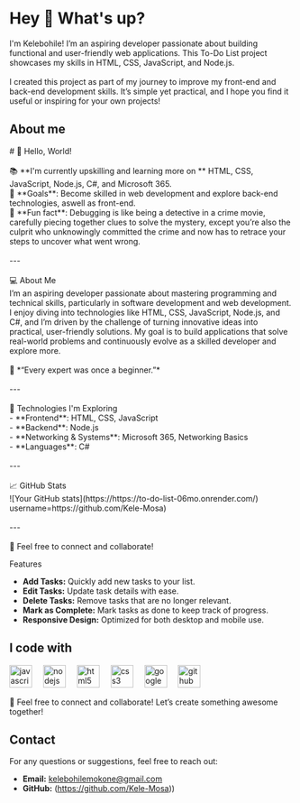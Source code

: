 <h1 align="left">Hey 👋 What's up?</h1>



<p align="left">I'm Kelebohile! I’m an aspiring developer passionate about building functional and user-friendly web applications. This To-Do List project showcases my skills in HTML, CSS, JavaScript, and Node.js.<br><br>I created this project as part of my journey to improve my front-end and back-end development skills. It’s simple yet practical, and I hope you find it useful or inspiring for your own projects!</p>


<h2 align="left">About me</h2>

<p align="left"># 👋 Hello, World!  <br><br>📚 **I'm currently upskilling and learning more on ** HTML, CSS, JavaScript, Node.js, C#, and Microsoft 365.  <br>🎯 **Goals**: Become skilled in web development and explore back-end technologies, aswell as front-end.  <br>🎲 **Fun fact**: Debugging is like being a detective in a crime movie, carefully piecing together clues to solve the mystery, except you’re also the culprit who unknowingly committed the crime and now has to retrace your steps to uncover what went wrong.  <br><br>---<br><br>
 💻 About Me  <br>I’m an aspiring developer passionate about mastering programming and technical skills, particularly in software development and web development. I enjoy diving into technologies like HTML, CSS, JavaScript, Node.js, and C#, and I’m driven by the challenge of turning innovative ideas into practical, user-friendly solutions. My goal is to build applications that solve real-world problems and continuously evolve as a skilled developer and explore more.  <br><br>🌟 *“Every expert was once a beginner.”*  <br><br>---<br><br>
🚀 Technologies I'm Exploring  <br>- **Frontend**: HTML, CSS, JavaScript  <br>- **Backend**: Node.js  <br>- **Networking & Systems**: Microsoft 365, Networking Basics  <br>- **Languages**: C#  <br><br>---<br><br>
📈 GitHub Stats  <br>![Your GitHub stats](https://https://to-do-list-06mo.onrender.com/)  <br>username=https://github.com/Kele-Mosa)  <br><br>---<br><br>🌟 Feel free to connect and collaborate!</p>

 Features

- **Add Tasks:** Quickly add new tasks to your list.
- **Edit Tasks:** Update task details with ease.
- **Delete Tasks:** Remove tasks that are no longer relevant.
- **Mark as Complete:** Mark tasks as done to keep track of progress.
- **Responsive Design:** Optimized for both desktop and mobile use.


<h2 align="left">I code with</h2>



<div align="left">
  <img src="https://cdn.jsdelivr.net/gh/devicons/devicon/icons/javascript/javascript-original.svg" height="40" alt="javascript logo"  />
  <img width="12" />
  <img src="https://cdn.jsdelivr.net/gh/devicons/devicon/icons/nodejs/nodejs-original.svg" height="40" alt="nodejs logo"  />
  <img width="12" />
  <img src="https://cdn.jsdelivr.net/gh/devicons/devicon/icons/html5/html5-original.svg" height="40" alt="html5 logo"  />
  <img width="12" />
  <img src="https://cdn.jsdelivr.net/gh/devicons/devicon/icons/css3/css3-original.svg" height="40" alt="css3 logo"  />
  <img width="12" />
  <img src="https://cdn.jsdelivr.net/gh/devicons/devicon/icons/google/google-original.svg" height="40" alt="google logo"  />
  <img width="12" />
  <img src="https://cdn.jsdelivr.net/gh/devicons/devicon/icons/github/github-original.svg" height="40" alt="github logo"  />
</div>


🌟 Feel free to connect and collaborate! Let’s create something awesome together!  

## Contact

For any questions or suggestions, feel free to reach out:
- **Email:** kelebohilemokone@gmail.com
- **GitHub:** (https://github.com/Kele-Mosa))

